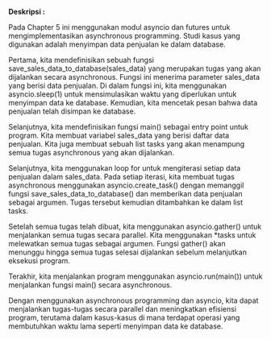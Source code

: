 **Deskripsi :**

Pada Chapter 5 ini menggunakan modul asyncio dan futures untuk mengimplementasikan asynchronous programming. Studi kasus yang digunakan adalah menyimpan data penjualan ke dalam database.

Pertama, kita mendefinisikan sebuah fungsi save_sales_data_to_database(sales_data) yang merupakan tugas yang akan dijalankan secara asynchronous. Fungsi ini menerima parameter sales_data yang berisi data penjualan. Di dalam fungsi ini, kita menggunakan asyncio.sleep(1) untuk mensimulasikan waktu yang diperlukan untuk menyimpan data ke database. Kemudian, kita mencetak pesan bahwa data penjualan telah disimpan ke database.

Selanjutnya, kita mendefinisikan fungsi main() sebagai entry point untuk program. Kita membuat variabel sales_data yang berisi daftar data penjualan. Kita juga membuat sebuah list tasks yang akan menampung semua tugas asynchronous yang akan dijalankan.

Selanjutnya, kita menggunakan loop for untuk mengiterasi setiap data penjualan dalam sales_data. Pada setiap iterasi, kita membuat tugas asynchronous menggunakan asyncio.create_task() dengan memanggil fungsi save_sales_data_to_database() dan memberikan data penjualan sebagai argumen. Tugas tersebut kemudian ditambahkan ke dalam list tasks.

Setelah semua tugas telah dibuat, kita menggunakan asyncio.gather() untuk menjalankan semua tugas secara parallel. Kita menggunakan *tasks untuk melewatkan semua tugas sebagai argumen. Fungsi gather() akan menunggu hingga semua tugas selesai dijalankan sebelum melanjutkan eksekusi program.

Terakhir, kita menjalankan program menggunakan asyncio.run(main()) untuk menjalankan fungsi main() secara asynchronous.

Dengan menggunakan asynchronous programming dan asyncio, kita dapat menjalankan tugas-tugas secara parallel dan meningkatkan efisiensi program, terutama dalam kasus-kasus di mana terdapat operasi yang membutuhkan waktu lama seperti menyimpan data ke database.